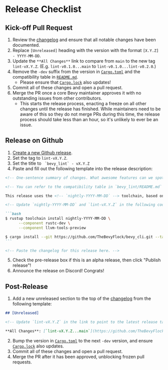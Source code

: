 # Release Checklist

## Kick-off Pull Request

1. Review the [changelog](../CHANGELOG.md) and ensure that all notable changes have been documented.
2. Replace `[Unreleased]` heading with the version with the format `[X.Y.Z] - YYYY-MM-DD`.
3. Update the `**All Changes**` link to compare from `main` to the new tag `lint-vX.Y.Z`. (E.g. `lint-v0.1.0...main` to `lint-v0.1.0...lint-v0.2.0`.)
4. Remove the `-dev` suffix from the version in [`Cargo.toml`](../Cargo.toml) and the compatibility table in [`README.md`](../README.md).
      - Please ensure that [`Cargo.lock`](../../Cargo.lock) also updates!
6. Commit all of these changes and open a pull request.
7. Merge the PR once a core Bevy maintainer approves it with no outstanding issues from other contributors.
      - This starts the release process, enacting a freeze on all other changes until the release has finished. While maintainers need to be aware of this so they do not merge PRs during this time, the release process should take less than an hour, so it's unlikely to ever be an issue.

## Release on Github

1. [Create a new Github release](https://github.com/TheBevyFlock/bevy_cli/releases/new).
2. Set the tag to `lint-vX.Y.Z`.
3. Set the title to `` `bevy_lint` - vX.Y.Z``
4. Paste and fill out the following template into the release description:

````markdown
<!-- One-sentence summary of changes. What awesome features can we spotlight? What critical bugs were fixed? -->

<!-- You can refer to the compatibility table in `bevy_lint/README.md` for the following two values. -->

This release uses the <!-- `nightly-YYYY-MM-DD` --> toolchain, based on Rust <!-- 1.XX.Y -->. You can install it from Git with the following commands:

<!-- Update `nightly-YYYY-MM-DD` and `lint-vX.Y.Z` in the following code block. -->

```bash
$ rustup toolchain install nightly-YYYY-MM-DD \
      --component rustc-dev \
      --component llvm-tools-preview

$ cargo install --git https://github.com/TheBevyFlock/bevy_cli.git --tag lint-vX.Y.Z --locked bevy_lint
```

<!-- Paste the changelog for this release here. -->
````

5. Check the pre-release box if this is an alpha release, then click "Publish release"!
6. Announce the release on Discord! Congrats!

## Post-Release

1. Add a new unreleased section to the top of the [changelog](../CHANGELOG.md) from the following template:

```markdown
## [Unreleased]

<!-- Update `lint-vX.Y.Z` in the link to point to the latest release tag. -->

**All Changes**: [`lint-vX.Y.Z...main`](https://github.com/TheBevyFlock/bevy_cli/compare/lint-vX.Y.Z...main)
```

2. Bump the version in [`Cargo.toml`](../Cargo.toml) to the next `-dev` version, and ensure [`Cargo.lock`](../../Cargo.lock) also updates.
3. Commit all of these changes and open a pull request.
4. Merge the PR after it has been approved, unblocking frozen pull requests.
